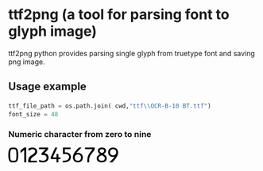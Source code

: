 # ttf2png (a tool for parsing font to glyph image)

ttf2png python provides parsing single glyph from truetype font and saving png image.

## Usage example

```python
ttf_file_path = os.path.join( cwd,"ttf\\OCR-B-10 BT.ttf")
font_size = 48
```

### Numeric character from zero to nine

![Num 0](./images/0.png) ![Num 1](./images/1.png) ![Num 2](./images/2.png) ![Num 3](./images/3.png) ![Num 4](./images/4.png) ![Num 5](./images/5.png) ![Num 6](./images/6.png) ![Num 7](./images/7.png) ![Num 8](./images/8.png) ![Num 9](./images/9.png) 
